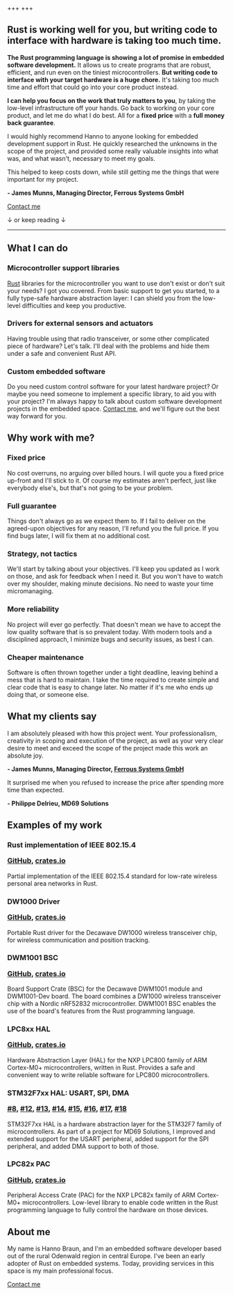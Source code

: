 +++
+++

<h2 class="highlight">
    Rust is working well for you, but writing code to interface with hardware is taking too much time.
</h2>

**The Rust programming language is showing a lot of promise in embedded software development.** It allows us to create programs that are robust, efficient, and run even on the tiniest microcontrollers. **But writing code to interface with your target hardware is a huge chore.** It's taking too much time and effort that could go into your core product instead.

**I can help you focus on the work that truly matters to you**, by taking the low-level infrastructure off your hands. Go back to working on your core product, and let me do what I do best. All for a **fixed price** with a **full money back guarantee**.


<div class="testimonial">
    <div class="testimonial-content">
        <p>
            I would highly recommend Hanno to anyone looking for embedded development support in Rust. He quickly researched the unknowns in the scope of the project, and provided some really valuable insights into what was, and what wasn't, necessary to meet my goals.
        </p>
        <p>
            This helped to keep costs down, while still getting me the things that were important for my project.
        </p>
    </div>
    <p class="testimonial-author">
        <strong>- James Munns, Managing Director, Ferrous Systems GmbH</strong>
    </p>
</div>


<div class="call-to-action">
    <div class="link contact-me">
        <a href="mailto:Hanno Braun <hanno@braun-embedded.com>">Contact me</a>
    </div>
    <p>↓ or keep reading ↓</p>
</div>


---


<a name="what-i-can-do"></a>
<section class="regular">

## What I can do

### Microcontroller support libraries

<a href="https://www.rust-lang.org/">Rust</a> libraries for the microcontroller you want to use don't exist or don't suit your needs? I got you covered. From basic support to get you started, to a fully type-safe hardware abstraction layer: I can shield you from the low-level difficulties and keep you productive.

### Drivers for external sensors and actuators

Having trouble using that radio transceiver, or some other complicated piece of hardware? Let's talk. I'll deal with the problems and hide them under a safe and convenient Rust API.

### Custom embedded software

Do you need custom control software for your latest hardware project? Or maybe you need someone to implement a specific library, to aid you with your project? I'm always happy to talk about custom software development projects in the embedded space. <a href="mailto:Hanno Braun <hanno@braun-embedded.com>">Contact me</a>, and we'll figure out the best way forward for you.

</section>


<a name="why-work-with-me"></a>
<section class="regular">

## Why work with me?

### Fixed price

No cost overruns, no arguing over billed hours. I will quote you a fixed price up-front and I'll stick to it. Of course my estimates aren't perfect, just like everybody else's, but that's not going to be your problem.

### Full guarantee

Things don't always go as we expect them to. If I fail to deliver on the agreed-upon objectives for any reason, I'll refund you the full price. If you find bugs later, I will fix them at no additional cost.

### Strategy, not tactics

We'll start by talking about your objectives. I'll keep you updated as I work on those, and ask for feedback when I need it. But you won't have to watch over my shoulder, making minute decisions. No need to waste your time micromanaging.

### More reliability

No project will ever go perfectly. That doesn't mean we have to accept the low quality software that is so prevalent today. With modern tools and a disciplined approach, I minimize bugs and security issues, as best I can.

### Cheaper maintenance

Software is often thrown together under a tight deadline, leaving behind a mess that is hard to maintain. I take the time required to create simple and clear code that is easy to change later. No matter if it's me who ends up doing that, or someone else.

</section>


<a name="what-my-clients-say"></a>
<section>

## What my clients say

<div class="testimonial">
    <div class="testimonial-content">
        <p>
            I am absolutely pleased with how this project went. Your professionalism, creativity in scoping and execution of the project, as well as your very clear desire to meet and exceed the scope of the project made this work an absolute joy.
        </p>
    </div>
    <p class="testimonial-author">
        <strong>- James Munns, Managing Director, <a href="https://ferrous-systems.com/">Ferrous Systems GmbH</a></strong>
    </p>
</div>

<div class="testimonial">
    <div class="testimonial-content">
        <p>
            It surprised me when you refused to increase the price after spending more time than expected.
        </p>
    </div>
    <p class="testimonial-author">
        <strong>- Philippe Delrieu, MD69 Solutions</strong>
    </p>
</div>

</section>


<a name="examples-of-my-work"></a>
<section class="regular">

## Examples of my work

<h3>
    Rust implementation of IEEE 802.15.4
    <p class="open-source-links">
        <a href="https://github.com/braun-embedded/rust-ieee802.15.4">GitHub</a>,
        <a href="https://crates.io/crates/ieee802154">crates.io</a>
    </p>
</h3>

Partial implementation of the IEEE 802.15.4 standard for low-rate wireless personal area networks in Rust.


<h3>
    DW1000 Driver
    <p class="open-source-links">
        <a href="https://github.com/braun-embedded/rust-dw1000">GitHub</a>,
        <a href="https://crates.io/crates/dw1000">crates.io</a>
    </p>
</h3>

Portable Rust driver for the Decawave DW1000 wireless transceiver chip, for wireless communication and position tracking.


<h3>
    DWM1001 BSC
    <p class="open-source-links">
        <a href="https://github.com/braun-embedded/rust-dwm1001">GitHub</a>,
        <a href="https://crates.io/crates/dwm1001">crates.io</a>
    </p>
</h3>

Board Support Crate (BSC) for the Decawave DWM1001 module and DWM1001-Dev board. The board combines a DW1000 wireless transceiver chip with a Nordic nRF52832 microcontroller. DWM1001 BSC enables the use of the board's features from the Rust programming language.


<h3>
    LPC8xx HAL
    <p class="open-source-links">
        <a href="https://github.com/lpc-rs/lpc8xx-hal">GitHub</a>,
        <a href="https://crates.io/crates/lpc82x-hal">crates.io</a>
    </p>
</h3>

Hardware Abstraction Layer (HAL) for the NXP LPC800 family of ARM Cortex-M0+ microcontrollers, written in Rust. Provides a safe and convenient way to write reliable software for LPC800 microcontrollers.


<h3>
    STM32F7xx HAL: USART, SPI, DMA
    <p class="open-source-links">
        <a href="https://github.com/stm32-rs/stm32f7xx-hal/pull/8">#8</a>,
        <a href="https://github.com/stm32-rs/stm32f7xx-hal/pull/12">#12</a>,
        <a href="https://github.com/stm32-rs/stm32f7xx-hal/pull/13">#13</a>,
        <a href="https://github.com/stm32-rs/stm32f7xx-hal/pull/14">#14</a>,
        <a href="https://github.com/stm32-rs/stm32f7xx-hal/pull/15">#15</a>,
        <a href="https://github.com/stm32-rs/stm32f7xx-hal/pull/16">#16</a>,
        <a href="https://github.com/stm32-rs/stm32f7xx-hal/pull/17">#17</a>,
        <a href="https://github.com/stm32-rs/stm32f7xx-hal/pull/18">#18</a>
    </p>
</h3>

STM32F7xx HAL is a hardware abstraction layer for the STM32F7 family of microcontrollers. As part of a project for MD69 Solutions, I improved and extended support for the USART peripheral, added support for the SPI peripheral, and added DMA support to both of those.


<h3>
    LPC82x PAC
    <p class="open-source-links">
        <a href="https://github.com/lpc-rs/lpc-pac/tree/master/lpc82x">GitHub</a>,
        <a href="https://crates.io/crates/lpc82x-pac">crates.io</a>
    </p>
</h3>

Peripheral Access Crate (PAC) for the NXP LPC82x family of ARM Cortex-M0+ microcontrollers. Low-level library to enable code written in the Rust programming language to fully control the hardware on those devices.

</section>


<a name="about-me"></a>
<section class="regular">

## About me

My name is Hanno Braun, and I'm an embedded software developer based out of the rural Odenwald region in central Europe. I've been an early adopter of Rust on embedded systems. Today, providing services in this space is my main professional focus.

</section>


<div class="call-to-action">
    <div class="link contact-me">
        <a href="mailto:Hanno Braun <hanno@braun-embedded.com>">Contact me</a>
    </div>
</div>
